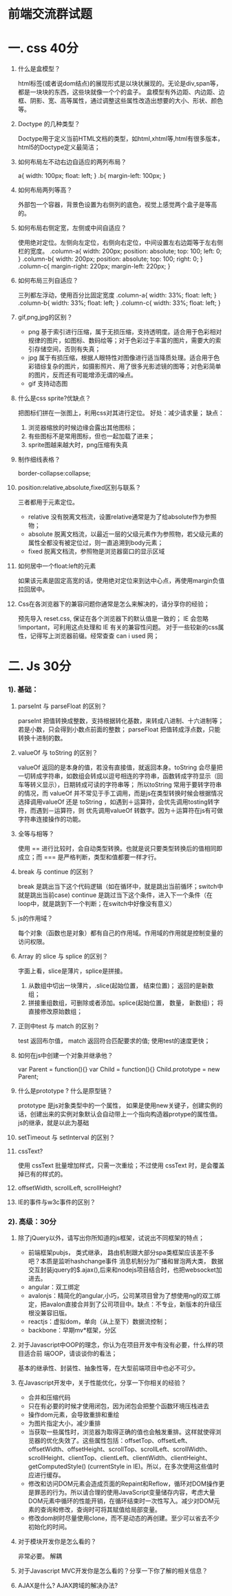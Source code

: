 # 前端交流群试题

一. css 40分
=====================

1. 什么是盒模型？  

	html标签(或者说dom结点)的展现形式是以块状展现的。无论是div,span等，都是一块块的东西，这些块就像一个个的盒子。
	盒模型有外边距、内边距、边框、阴影、宽、高等属性，通过调整这些属性改造出想要的大小、形状、颜色等。

2. Doctype 的几种类型？ 

	Doctype用于定义当前HTML文档的类型，如html,xhtml等,html有很多版本，html5的Doctype定义最简洁；

3. 如何布局左不动右边自适应的两列布局？

	a{
		width: 100px;
		float: left;
	}
	.b{
		margin-left: 100px;
	}
4. 如何布局两列等高？

	外部包一个容器，背景色设置为右侧列的底色，视觉上感觉两个盒子是等高的。

5. 如何布局右侧定宽，左侧或中间自适应？

	使用绝对定位。左侧向左定位，右侧向右定位，中间设置左右边距等于左右侧栏的宽度。
	.column-a{
		width: 200px;
		position: absolute;
		top: 100;
		left: 0;
	}
	.column-b{
		width: 200px;
		position: absolute;
		top: 100;
		right: 0;
	}
	.column-c{
		margin-right: 220px;
		margin-left: 220px;
	}

6. 如何布局三列自适应？

	三列都左浮动，使用百分比固定宽度
	.column-a{
		width: 33%;
		float: left;
	}
	.column-b{
		width: 33%;
		float: left;
	}
	.column-c{
		width: 33%;
		float: left;
	}

7. gif,png,jpg的区别？

	- png 基于索引进行压缩，属于无损压缩，支持透明度。适合用于色彩相对规律的图片，如图标、数码绘等；对于色彩过于丰富的图片，需要大的索引存储空间，否则有失真；
	- jpg 属于有损压缩，根据人眼特性对图像进行适当降质处理。适合用于色彩错综复杂的图片，如摄影照片、用了很多光影滤镜的图等；对色彩简单的图片，反而还有可能增添无谓的噪点。
	- gif 支持动态图

8. 什么是css sprite?优缺点？

	把图标们拼在一张图上，利用css对其进行定位。
	好处：减少请求量；
	缺点：

	1. 浏览器缩放的时候边缘会露出其他图标；
	2. 有些图标不是常用图标，但也一起加载了进来；
	3. sprite图越来越大时，png压缩有失真

9. 制作细线表格？  

	border-collapse:collapse;

10. position:relative,absolute,fixed区别与联系？

	三者都用于元素定位。 
	- relative 没有脱离文档流，设置relative通常是为了给absolute作为参照物；
	- absolute 脱离文档流，以最近一层的父级元素作为参照物，若父级元素的属性全都没有被定位过，则一直追溯到body元素；
	- fixed 脱离文档流，参照物是浏览器窗口的显示区域

11. 如何居中一个float:left的元素

	如果该元素是固定高宽的话，使用绝对定位来到达中心点，再使用margin负值拉回居中。

12. Css在各浏览器下的兼容问题你通常是怎么来解决的，请分享你的经验；

	预先导入 reset.css, 保证在各个浏览器下的默认值是一致的；
	IE 会忽略 !important，可利用这点处理和 IE 有关的兼容性问题。
	对于一些较新的css属性，记得写上浏览器前缀。经常查查 can i used 网；

二. Js 30分
=====================

### 1). 基础：

1. parseInt 与 parseFloat 的区别？

	parseInt 把值转换成整数，支持根据转化基数，来转成八进制、十六进制等；若是小数，只会得到小数点前面的整数；
	parseFloat 把值转成浮点数，只能转换十进制的数。

2. valueOf 与 toString 的区别？

	valueOf 返回的是本身的值，若没有直接值，就返回本身。toString 会尽量把一切转成字符串，如数组会转成以逗号相连的字符串，函数转成字符显示（回车等转义显示），日期转成可读的字符串等；
	所以toString 常用于要转字符串的情况，而 valueOf 并不常见于手工调用，而是js在类型转换时候会根据情况选择调用valueOf 还是 toString ，如遇到＋运算符，会优先调用tosting转字符，而遇到－运算符，则 优先调用valueOf 转数字。因为＋运算符在js有可做字符串连接操作的功能。

3. 全等与相等？

	使用 == 进行比较时，会自动类型转换。也就是说只要类型转换后的值相同即成立；而 === 是严格判断，类型和值都要一样才行。

4. break 与 continue 的区别？

	break 是跳出当下这个代码逻辑（如在循环中，就是跳出当前循环；switch中就是跳出当前case)
	continue 是跳过当下这个条件，进入下一个条件（在loop中，就是跳到下一个判断；在switch中好像没有意义）

5. js的作用域？

	每个对象（函数也是对象）都有自己的作用域。作用域的作用就是控制变量的访问权限。

6. Array 的 slice 与 splice 的区别？

	字面上看，slice是薄片，splice是拼接。
	1. 从数组中切出一块薄片，.slice(起始位置， 结束位置)； 返回的是新数组；
	2. 拼接重组数组，可删除或者添加。splice(起始位置， 数量， 新数组)； 将直接修改原始数组；

8. 正则中test 与 match 的区别？

	test 返回布尔值， match 返回符合匹配要求的值; 使用test的速度更快；   

9. 如何在js中创建一个对象并继承他？

	var Parent = function(){}
	var Child = function(){}
	Child.prototype = new Parent;


10. 什么是prototype ? 什么是原型链？

	prototype 是js对象类型中的一个属性，
	如果是使用new关键子，创建实例的话，创建出来的实例对象默认会自动带上一个指向构造器protype的属性值。js的继承，就是以此为基础

11. setTimeout 与 setInterval 的区别？


13. cssText?

	使用 cssText 批量增加样式，只需一次重绘；不过使用 cssText 时，是会覆盖掉已有的样式的。

14. offsetWidth, scrollLeft, scrollHeight?
	

15. IE的事件与w3c事件的区别？  

### 2). 高级：30分

1. 除了jQuery以外，请写出你所知道的js框架，试说出不同框架的特点；

	- 前端框架pubjs，
		类式继承，
		路由机制跟大部分spa类框架应该差不多吧？本质是监听hashchange事件
		消息机制分为广播和冒泡两大类，
		数据交互封装jquery的$.ajax(),后来和nodejs项目结合时，也把websocket加进去。
	- angular：双工绑定
	- avalonjs：精简化的angular,小巧，公司某项目曾为了想使用ng的双工绑定，把avalon直接合并到了公司项目中。缺点：不专业，新版本的升级压根没兼容旧版。
	- reactjs：虚拟dom，单向（从上至下）数据流控制；
	- backbone：早期mv*框架，分区

2. 对于Javascript中OOP的理念，你认为在项目开发中有没有必要，什么样的项目适合前
端OOP，请谈谈你的看法；

	基本的继承性、封装性、抽象性等，在大型前端项目中也必不可少。

3. 在Javascript开发中，关于性能优化，分享一下你相关的经验？

	- 合并和压缩代码
	- 只在有必要的时候才使用闭包，因为闭包会把整个函数环境压栈进去   
	- 操作dom元素，会导致重排和重绘
	- 为图片指定大小，减少重排
	- 当获取一些属性时，浏览器为取得正确的值也会触发重排。这样就使得浏览器的优化失效了。这些属性包括：offsetTop、offsetLeft、 offsetWidth、offsetHeight、scrollTop、scrollLeft、scrollWidth、scrollHeight、clientTop、clientLeft、clientWidth、clientHeight、getComputedStyle() (currentStyle in IE)。所以，在多次使用这些值时应进行缓存。
	- 修改和访问DOM元素会造成页面的Repaint和Reflow，循环对DOM操作更是罪恶的行为。所以请合理的使用JavaScript变量储存内容，考虑大量DOM元素中循环的性能开销，在循环结束时一次性写入。减少对DOM元素的查询和修改，查询时可将其赋值给局部变量。
	- 修改dom树时尽量使用clone，而不是动态的再创建。至少可以省去不少初始化的时间。

4. 对于模块开发你是怎么看的？

	非常必要。 解耦

5. 对于Javascript MVC开发你是怎么看的？分享一下你了解的相关信息？

6. AJAX是什么? AJAX跨域的解决办法?   


























